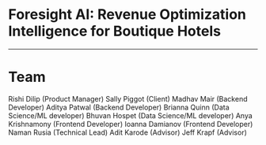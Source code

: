 # Foresight AI: Revenue Optimization Intelligence for Boutique Hotels

<hr/>

# Team

Rishi Dilip (Product Manager)
Sally Piggot (Client)
Madhav Mair (Backend Developer)
Aditya Patwal (Backend Developer)
Brianna Quinn (Data Science/ML developer)
Bhuvan Hospet (Data Science/ML developer)
Anya Krishnamony (Frontend Developer)
Ioanna Damianov (Frontend Developer)
Naman Rusia (Technical Lead)
Adit Karode (Advisor)
Jeff Krapf (Advisor)

